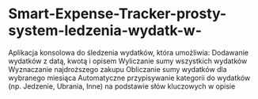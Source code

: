 # Smart-Expense-Tracker-prosty-system-ledzenia-wydatk-w-
Aplikacja konsolowa do śledzenia wydatków, która umożliwia:  Dodawanie wydatków z datą, kwotą i opisem  Wyliczanie sumy wszystkich wydatków  Wyznaczanie najdroższego zakupu  Obliczanie sumy wydatków dla wybranego miesiąca  Automatyczne przypisywanie kategorii do wydatków (np. Jedzenie, Ubrania, Inne) na podstawie słów kluczowych w opisie
